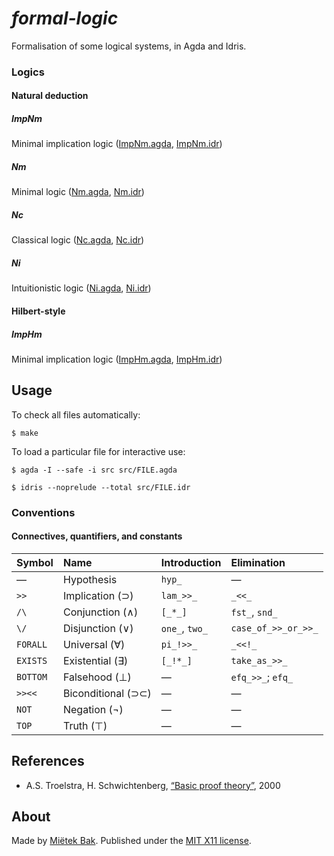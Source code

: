_formal-logic_
==============

Formalisation of some logical systems, in Agda and Idris.


### Logics

#### Natural deduction

##### ImpNm

Minimal implication logic  ([ImpNm.agda](src/ImpNm.agda), [ImpNm.idr](src/ImpNm.idr))


##### Nm

Minimal logic  ([Nm.agda](src/Nm.agda), [Nm.idr](src/Nm.idr))


##### Nc

Classical logic  ([Nc.agda](src/Nc.agda), [Nc.idr](src/Nc.idr))


##### Ni

Intuitionistic logic  ([Ni.agda](src/Ni.agda), [Ni.idr](src/Ni.idr))


#### Hilbert-style

##### ImpHm

Minimal implication logic  ([ImpHm.agda](src/ImpHm.agda), [ImpHm.idr](src/ImpHm.idr))


Usage
-----

To check all files automatically:

```
$ make
```

To load a particular file for interactive use:

```
$ agda -I --safe -i src src/FILE.agda
```

```
$ idris --noprelude --total src/FILE.idr
```


### Conventions

#### Connectives, quantifiers, and constants

| Symbol   | Name               | Introduction   | Elimination         |
| :------- | :----------------- | :------------- | :------------------ |
| —        | Hypothesis         | `hyp_`         | —                   |
| `>>`     | Implication (⊃)    | `lam_>>_`      | `_<<_`              |
| `/\`     | Conjunction (∧)    | `[_*_]`        | `fst_`, `snd_`      |
| `\/`     | Disjunction (∨)    | `one_`, `two_` | `case_of_>>_or_>>_` |
| `FORALL` | Universal (∀)      | `pi_!>>_`      | `_<<!_`             |
| `EXISTS` | Existential (∃)    | `[_!*_]`       | `take_as_>>_`       |
| `BOTTOM` | Falsehood (⊥)      | —              | `efq_>>_`; `efq_`   |
| `>><<`   | Biconditional (⊃⊂) | —              | —                   |
| `NOT`    | Negation (¬)       | —              | —                   |
| `TOP`    | Truth (⊤)          | —              | —                   |


References
----------

* A.S. Troelstra, H. Schwichtenberg, [“Basic proof theory”](http://www.cambridge.org/gb/academic/subjects/computer-science/programming-languages-and-applied-logic/basic-proof-theory-2nd-edition), 2000


About
-----

Made by [Miëtek Bak](https://mietek.io/).  Published under the [MIT X11 license](LICENSE.md).
